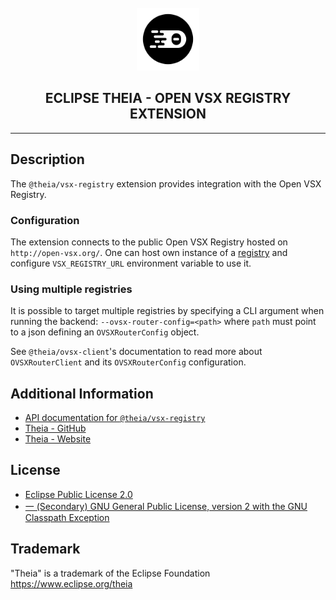 <div align='center'>

<br />

<img src='https://raw.githubusercontent.com/eclipse-theia/theia/master/logo/theia.svg?sanitize=true' alt='theia-ext-logo' width='100px' />

<h2>ECLIPSE THEIA - OPEN VSX REGISTRY EXTENSION</h2>

<hr />

</div>

## Description

The `@theia/vsx-registry` extension provides integration with the Open VSX Registry.

### Configuration

The extension connects to the public Open VSX Registry hosted on `http://open-vsx.org/`.
One can host own instance of a [registry](https://github.com/eclipse/openvsx#eclipse-open-vsx)
and configure `VSX_REGISTRY_URL` environment variable to use it.

### Using multiple registries

It is possible to target multiple registries by specifying a CLI argument when
running the backend: `--ovsx-router-config=<path>` where `path` must point to
a json defining an `OVSXRouterConfig` object.

See `@theia/ovsx-client`'s documentation to read more about `OVSXRouterClient`
and its `OVSXRouterConfig` configuration.

## Additional Information

- [API documentation for `@theia/vsx-registry`](https://eclipse-theia.github.io/theia/docs/next/modules/vsx_registry.html)
- [Theia - GitHub](https://github.com/eclipse-theia/theia)
- [Theia - Website](https://theia-ide.org/)

## License

- [Eclipse Public License 2.0](http://www.eclipse.org/legal/epl-2.0/)
- [一 (Secondary) GNU General Public License, version 2 with the GNU Classpath Exception](https://projects.eclipse.org/license/secondary-gpl-2.0-cp)

## Trademark

"Theia" is a trademark of the Eclipse Foundation
<https://www.eclipse.org/theia>
